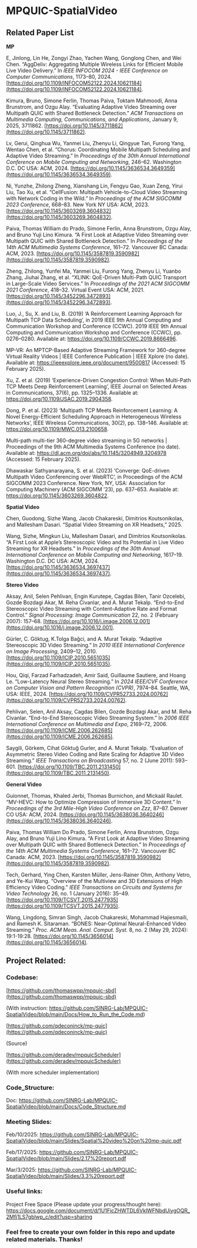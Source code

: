 # MPQUIC-SpatialVideo

## **Related Paper List**

**MP**

E, Jinlong, Lin He, Zongyi Zhao, Yachen Wang, Gonglong Chen, and Wei Chen. “AggDeliv: Aggregating Multiple Wireless Links for Efficient Mobile Live Video Delivery.” In *IEEE INFOCOM 2024 - IEEE Conference on Computer Communications*, 1173–80, 2024. [https://doi.org/10.1109/INFOCOM52122.2024.10621184](https://doi.org/10.1109/INFOCOM52122.2024.10621184).

Kimura, Bruno, Simone Ferlin, Thomas Paiva, Toktam Mahmoodi, Anna Brunstrom, and Ozgu Alay. “Evaluating Adaptive Video Streaming over Multipath QUIC with Shared Bottleneck Detection.” *ACM Transactions on Multimedia Computing, Communications, and Applications*, January 9, 2025, 3711862. [https://doi.org/10.1145/3711862](https://doi.org/10.1145/3711862).

Lv, Gerui, Qinghua Wu, Yanmei Liu, Zhenyu Li, Qingyue Tan, Furong Yang, Wentao Chen, et al. “Chorus: Coordinating Mobile Multipath Scheduling and Adaptive Video Streaming.” In *Proceedings of the 30th Annual International Conference on Mobile Computing and Networking*, 246–62. Washington D.C. DC USA: ACM, 2024. [https://doi.org/10.1145/3636534.3649359](https://doi.org/10.1145/3636534.3649359).

Ni, Yunzhe, Zhilong Zheng, Xianshang Lin, Fengyu Gao, Xuan Zeng, Yirui Liu, Tao Xu, et al. “CellFusion: Multipath Vehicle-to-Cloud Video Streaming with Network Coding in the Wild.” In *Proceedings of the ACM SIGCOMM 2023 Conference*, 668–83. New York NY USA: ACM, 2023. [https://doi.org/10.1145/3603269.3604832](https://doi.org/10.1145/3603269.3604832).

Paiva, Thomas William do Prado, Simone Ferlin, Anna Brunstrom, Ozgu Alay, and Bruno Yuji Lino Kimura. “A First Look at Adaptive Video Streaming over Multipath QUIC with Shared Bottleneck Detection.” In *Proceedings of the 14th ACM Multimedia Systems Conference*, 161–72. Vancouver BC Canada: ACM, 2023. [https://doi.org/10.1145/3587819.3590982](https://doi.org/10.1145/3587819.3590982).

Zheng, Zhilong, Yunfei Ma, Yanmei Liu, Furong Yang, Zhenyu Li, Yuanbo Zhang, Jiuhai Zhang, et al. “XLINK: QoE-Driven Multi-Path QUIC Transport in Large-Scale Video Services.” In *Proceedings of the 2021 ACM SIGCOMM 2021 Conference*, 418–32. Virtual Event USA: ACM, 2021. [https://doi.org/10.1145/3452296.3472893](https://doi.org/10.1145/3452296.3472893).

Luo, J., Su, X. and Liu, B. (2019) ‘A Reinforcement Learning Approach for Multipath TCP Data Scheduling’, in 2019 IEEE 9th Annual Computing and Communication Workshop and Conference (CCWC). 2019 IEEE 9th Annual Computing and Communication Workshop and Conference (CCWC), pp. 0276–0280. Available at: https://doi.org/10.1109/CCWC.2019.8666496.

MP-VR: An MPTCP-Based Adaptive Streaming Framework for 360-degree Virtual Reality Videos | IEEE Conference Publication | IEEE Xplore (no date). Available at: https://ieeexplore.ieee.org/document/9500817 (Accessed: 15 February 2025).

Xu, Z. et al. (2019) ‘Experience-Driven Congestion Control: When Multi-Path TCP Meets Deep Reinforcement Learning’, IEEE Journal on Selected Areas in Communications, 37(6), pp. 1325–1336. Available at: https://doi.org/10.1109/JSAC.2019.2904358.

Dong, P. et al. (2023) ‘Multipath TCP Meets Reinforcement Learning: A Novel Energy-Efficient Scheduling Approach in Heterogeneous Wireless Networks’, IEEE Wireless Communications, 30(2), pp. 138–146. Available at: https://doi.org/10.1109/MWC.013.2100658.

Multi-path multi-tier 360-degree video streaming in 5G networks | Proceedings of the 9th ACM Multimedia Systems Conference (no date). Available at: https://dl.acm.org/doi/abs/10.1145/3204949.3204978 (Accessed: 15 February 2025).

Dhawaskar Sathyanarayana, S. et al. (2023) ‘Converge: QoE-driven Multipath Video Conferencing over WebRTC’, in Proceedings of the ACM SIGCOMM 2023 Conference. New York, NY, USA: Association for Computing Machinery (ACM SIGCOMM ’23), pp. 637–653. Available at: https://doi.org/10.1145/3603269.3604822.


**Spatial Video**

Chen, Guodong, Sizhe Wang, Jacob Chakareski, Dimitrios Koutsonikolas, and Mallesham Dasari. “Spatial Video Streaming on XR Headsets,” 2025.

Wang, Sizhe, Mingkun Liu, Mallesham Dasari, and Dimitrios Koutsonikolas. “A First Look at Apple’s Stereoscopic Video and Its Potential in Live Video Streaming for XR Headsets.” In *Proceedings of the 30th Annual International Conference on Mobile Computing and Networking*, 1617–19. Washington D.C. DC USA: ACM, 2024. [https://doi.org/10.1145/3636534.3697437](https://doi.org/10.1145/3636534.3697437).

**Stereo Video**

Aksay, Anil, Selen Pehlivan, Engin Kurutepe, Cagdas Bilen, Tanir Ozcelebi, Gozde Bozdagi Akar, M. Reha Civanlar, and A. Murat Tekalp. “End-to-End Stereoscopic Video Streaming with Content-Adaptive Rate and Format Control.” *Signal Processing: Image Communication* 22, no. 2 (February 2007): 157–68. [https://doi.org/10.1016/j.image.2006.12.001](https://doi.org/10.1016/j.image.2006.12.001).

Gürler, C. Göktug, K.Tolga Bağci, and A. Murat Tekalp. “Adaptive Stereoscopic 3D Video Streaming.” In *2010 IEEE International Conference on Image Processing*, 2409–12, 2010. [https://doi.org/10.1109/ICIP.2010.5651035](https://doi.org/10.1109/ICIP.2010.5651035).

Hou, Qiqi, Farzad Farhadzadeh, Amir Said, Guillaume Sautiere, and Hoang Le. “Low-Latency Neural Stereo Streaming.” In *2024 IEEE/CVF Conference on Computer Vision and Pattern Recognition (CVPR)*, 7974–84. Seattle, WA, USA: IEEE, 2024. [https://doi.org/10.1109/CVPR52733.2024.00762](https://doi.org/10.1109/CVPR52733.2024.00762).

Pehlivan, Selen, Anil Aksay, Cagdas Bilen, Gozde Bozdagi Akar, and M. Reha Civanlar. “End-to-End Stereoscopic Video Streaming System.” In *2006 IEEE International Conference on Multimedia and Expo*, 2169–72, 2006. [https://doi.org/10.1109/ICME.2006.262685](https://doi.org/10.1109/ICME.2006.262685).

Saygili, Görkem, Cihat Göktuğ Gurler, and A. Murat Tekalp. “Evaluation of Asymmetric Stereo Video Coding and Rate Scaling for Adaptive 3D Video Streaming.” *IEEE Transactions on Broadcasting* 57, no. 2 (June 2011): 593–601. [https://doi.org/10.1109/TBC.2011.2131450](https://doi.org/10.1109/TBC.2011.2131450).

**General Video**

Guionnet, Thomas, Khaled Jerbi, Thomas Burnichon, and Mickaäl Raulet. “MV-HEVC: How to Optimize Compression of Immersive 3D Content.” In *Proceedings of the 3rd Mile-High Video Conference on Zzz*, 87–87. Denver CO USA: ACM, 2024. [https://doi.org/10.1145/3638036.3640246](https://doi.org/10.1145/3638036.3640246).

Paiva, Thomas William Do Prado, Simone Ferlin, Anna Brunstrom, Ozgu Alay, and Bruno Yuji Lino Kimura. “A First Look at Adaptive Video Streaming over Multipath QUIC with Shared Bottleneck Detection.” In *Proceedings of the 14th ACM Multimedia Systems Conference*, 161–72. Vancouver BC Canada: ACM, 2023. [https://doi.org/10.1145/3587819.3590982](https://doi.org/10.1145/3587819.3590982).

Tech, Gerhard, Ying Chen, Karsten Müller, Jens-Rainer Ohm, Anthony Vetro, and Ye-Kui Wang. “Overview of the Multiview and 3D Extensions of High Efficiency Video Coding.” *IEEE Transactions on Circuits and Systems for Video Technology* 26, no. 1 (January 2016): 35–49. [https://doi.org/10.1109/TCSVT.2015.2477935](https://doi.org/10.1109/TCSVT.2015.2477935).

Wang, Lingdong, Simran Singh, Jacob Chakareski, Mohammad Hajiesmaili, and Ramesh K. Sitaraman. “BONES: Near-Optimal Neural-Enhanced Video Streaming.” *Proc. ACM Meas. Anal. Comput. Syst.* 8, no. 2 (May 29, 2024): 19:1-19:28. [https://doi.org/10.1145/3656014](https://doi.org/10.1145/3656014).

## Project Related:

### Codebase:

[https://github.com/thomaswpp/mpquic-sbd](https://github.com/thomaswpp/mpquic-sbd)

(With instruction: https://github.com/SINRG-Lab/MPQUIC-SpatialVideo/blob/main/Docs/How_to_Run_the_Code.md)

[https://github.com/qdeconinck/mp-quic](https://github.com/qdeconinck/mp-quic)

(Source)

[https://github.com/deradev/mpquicScheduler](https://github.com/deradev/mpquicScheduler)

(With more scheduler implementation)

### Code_Structure:
Doc:
https://github.com/SINRG-Lab/MPQUIC-SpatialVideo/blob/main/Docs/Code_Structure.md

### Meeting Slides:
Feb/10/2025: https://github.com/SINRG-Lab/MPQUIC-SpatialVideo/blob/main/Slides/Spatial%20video%20on%20mp-quic.pdf

Feb/17/2025: https://github.com/SINRG-Lab/MPQUIC-SpatialVideo/blob/main/Slides/2.17%20report.pdf

Mar/3/2025: https://github.com/SINRG-Lab/MPQUIC-SpatialVideo/blob/main/Slides/3.3%20report.pdf

### Useful links:

Project Free Space (Please update your progress/thought here):
 https://docs.google.com/document/d/1U1FicZHWTDL6VklWFNbdUiygOQR_2Mfj1LS7gblwp_c/edit?usp=sharing
 

### Feel free to create your own folder in this repo and update related materials. Thanks!
